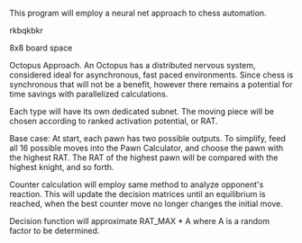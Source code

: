 This program will employ a neural net approach to chess automation.

rkbqkbkr

8x8 board space

Octopus Approach. An Octopus has a distributed nervous system, considered ideal for asynchronous, fast paced environments. Since chess is synchronous that will not be a benefit, however there remains a potential for time savings with parallelized calculations.

Each type will have its own dedicated subnet. The moving piece will be chosen according to ranked activation potential, or RAT. 




Base case: At start, each pawn has two possible outputs. To simplify, feed all 16 possible moves into the Pawn Calculator, and choose the pawn with the highest RAT. The RAT of the highest pawn will be compared with the highest knight, and so forth.

Counter calculation will employ same method to analyze opponent's reaction. This will update the decision matrices until an equilibrium is reached, when the best counter move no longer changes the initial move.


Decision function will approximate RAT_MAX * A where A is a random factor to be determined.







